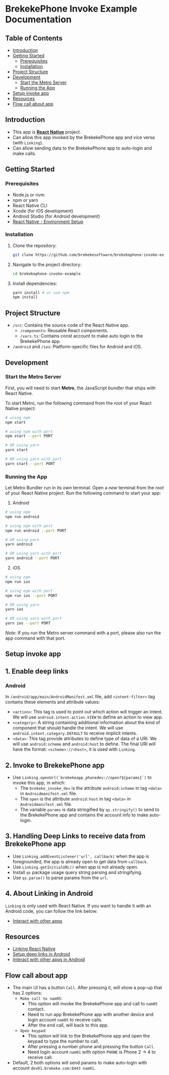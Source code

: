 # BrekekePhone Invoke Example Documentation

## Table of Contents
- [Introduction](#introduction)
- [Getting Started](#getting-started)
   - [Prerequisites](#prerequisites)
   - [Installation](#installation)
- [Project Structure](#project-structure)
- [Development](#Development)
   - [Start the Metro Server](#start-the-metro-server)
   - [Running the App](#running-the-app)
- [Setup invoke app](#setup-invoke-app)
- [Resources](#resources)
- [Flow call about app](#flow-call-about-app)

## Introduction

 - This app is [**React Native**](https://reactnative.dev) project.
 - Can allow this app invoked by the BrekekePhone app and vice versa (with `Linking`).
 - Can allow sending data to the BrekekePhone app to auto-login and make calls.

## Getting Started

### Prerequisites

- Node.js or nvm
- npm or yarn
- React Native CLI
- Xcode (for iOS development)
- Android Studio (for Android development)
- [React Native - Environment Setup](https://reactnative.dev/docs/environment-setup)

### Installation

1. Clone the repository:
   ```bash
   git clone https://github.com/brekekesoftware/brekekephone-invoke-example.git
   ```

2. Navigate to the project directory:
   ```bash
   cd brekekephone-invoke-example
   ```

3. Install dependencies:
   ```bash
   yarn install # or use npm
   npm install
   ```

## Project Structure
- `/src`: Contains the source code of the React Native app.
   - `/components`: Reusable React components.
   - `/vars.ts`: Contains const account to make auto login to the BrekekePhone app.
- `/android` and `/ios`: Platform-specific files for Android and iOS.

## Development

### Start the Metro Server

First, you will need to start **Metro**, the JavaScript _bundler_ that ships _with_ React Native.

To start Metro, run the following command from the _root_ of your React Native project:

```bash
# using npm
npm start

# using npm with port
npm start --port PORT

# OR using yarn
yarn start

# OR using yarn with port
yarn start --port PORT
```


### Running the App

Let Metro Bundler run in its _own_ terminal. Open a _new_ terminal from the _root_ of your React Native project. Run the following command to start your app:

1. Android

```bash
# using npm
npm run android

# using npm with port
npm run android --port PORT

# OR using yarn
yarn android

# OR using yarn with port
yarn android --port PORT
```

2. iOS

```bash
# using npm
npm run ios

# using npm with port
npm run ios --port PORT

# OR using yarn
yarn ios

# OR using yarn with port
yarn ios --port PORT
```

*Note*: If you run the Metro server command with a port, please also run the app command with that port.

## Setup invoke app

## 1. Enable deep links

### Android

In `/android/app/main/AndroidManifest.xml` file, add `<intent-filter>` tag contains these elements and attribute values:
- `<action>`: This tag is used to point out which action will trigger an Intent. We will use `android.intent.action.VIEW` to define an action to view app.
- `<category>`: A string containing additional information about the kind of component that should handle the intent. We will use `android.intent.category.DEFAULT` to receive implicit intents.
- `<data>`: This tag provide attributes to define type of data of a URI. We will use `android:scheme` and `android:host` to define. The final URI will have the format: `<scheme>://<host>`, it is used with `Linking`.

## 2. Invoke to BrekekePhone app

- Use ```Linking.openUrl(`brekekeapp_phonedev://open?${params}`)``` to invoke this app, in which:
   - The `brekeke_invoke_dev` is the attribute `android:scheme` in tag `<data>` in `Androidmanifest.xml` file.
   - The `open` is the attribute `android:host` in tag `<data>` in `Androidmanifest.xml` file.
   - The variable `params` is data stringified by `qs.stringify()` to send to the BrekekePhone app and contains the account info to make auto-login.

## 3. Handling Deep Links to receive data from BrekekePhone app

 - Use `Linking.addEventListener('url', callback)` when the app is foregrounded, the app is already open to get data from `callback`.
 - Use `Linking.getInitialURL()` when app is not already open.
 - Install `qs` package usage query string parsing and stringifying.
 - Use `qs.parse()` to parse params from the `url`.

 ## 4. About Linking in Android
   `Linking` is only used with React Native. If you want to handle it with an Android code, you can follow the link below:

 - [Interact with other apps](https://developer.android.com/training/basics/intents)

## Resources

 - [Linking React Native](https://reactnative.dev/docs/linking)
 - [Setup deep links in Android](https://developer.android.com/training/app-links/deep-linking)
 - [Interact with other apps in Android](https://developer.android.com/training/basics/intents)

## Flow call about app

- The main UI has a button `Call`. After pressing it, will show a pop-up that has 2 options:
   - `Make call to nam05`:
      - This option will invoke the BrekekePhone app and call to `nam05` contact.
      - Need to run app BrekekePhone app with another device and login account `nam05` to receive calls.
      - After the end call, will back to this app.
   - `Open keypad`:
      - This option will link to the BrekekePhone app and open the keypad to type the number to call.
      - After pressing a number phone and pressing the button `Call`.
      - Need login account `nam01` with option `PHONE` is Phone 2 -> 4 to receive call.
- Default, 2 both options will send params to make auto-login with account `dev01.brekeke.com:8443 nam01`.
